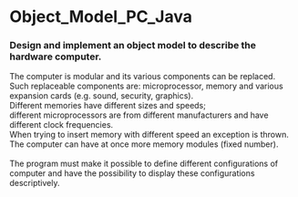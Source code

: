 # Object_Model_PC_Java

### Design and implement an object model to describe the hardware computer.

The computer is modular and its various components can be replaced. <br>
Such replaceable components are: microprocessor, memory and
various expansion cards (e.g. sound, security, graphics). <br>
Different memories have different sizes and speeds; <br>
different microprocessors are from different manufacturers and have different clock frequencies. <br>
When trying to insert memory with different speed an exception is thrown. <br>
The computer can have at once more memory modules (fixed number).<br>
<br>
The program must make it possible to define different configurations of computer and have the possibility to display these configurations descriptively.

